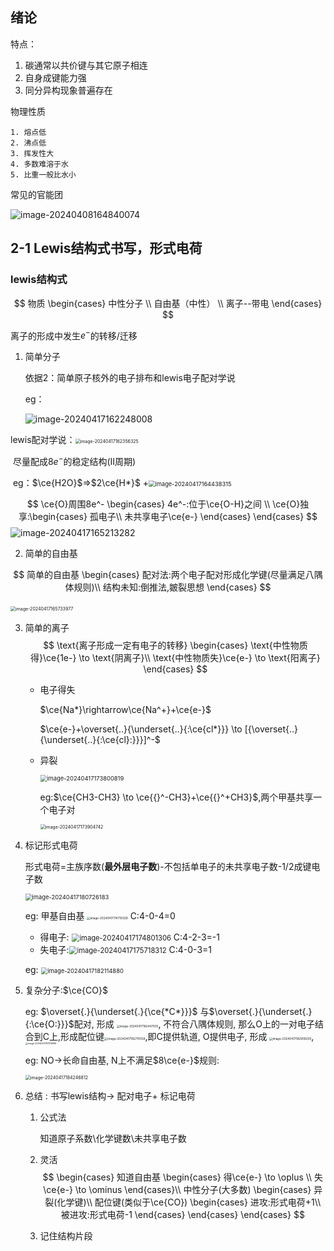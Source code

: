 ##  绪论

特点：

1. 碳通常以共价键与其它原子相连
2. 自身成键能力强
3. 同分异构现象普遍存在

物理性质

 	1. 熔点低
 	2. 沸点低
 	3. 挥发性大
 	4. 多数难溶于水
 	5. 比重一般比水小 
常见的官能团

![image-20240408164840074](.\assets\image-20240408164840074.png)
## 2-1 Lewis结构式书写，形式电荷
### lewis结构式

$$
物质
\begin{cases}
中性分子 \\
自由基（中性） \\
离子--带电
\end{cases}
$$

离子的形成中发生$e^-$的转移/迁移

1. 简单分子

   依据2：简单原子核外的电子排布和lewis电子配对学说

   eg：

   ![image-20240417162248008](chemistry/assets/image-20240417162248008.png)

​	lewis配对学说：<img src="chemistry/assets/image-20240417162356325.png" alt="image-20240417162356325" style="zoom:50%;" />

​	尽量配成$8e^-$的稳定结构(II周期)  

​	eg：$\ce{H2O}$=>$2\ce{H*}$ +<img src="chemistry/assets/image-20240417164438315.png" alt="image-20240417164438315" style="zoom:66%; display: inline;" />


$$
\ce{O}周围8e^-
\begin{cases}
4e^-:位于\ce{O-H}之间 \\
\ce{O}独享:\begin{cases}
孤电子\\
未共享电子\ce{e-}
\end{cases}
\end{cases}
$$
![image-20240417165213282](chemistry/assets/image-20240417165213282.png)

2. 简单的自由基

$$
简单的自由基
\begin{cases}
配对法:两个电子配对形成化学键(尽量满足八隅体规则)\\
结构未知:倒推法,皴裂思想
\end{cases}
$$

​	<img src="chemistry/assets/image-20240417165733977.png" alt="image-20240417165733977" style="zoom:50%;" />

3. 简单的离子
   $$
   \text{离子形成一定有电子的转移}
   \begin{cases}
   \text{中性物质得}\ce{1e-} \to \text{阴离子}\\
   \text{中性物质失}\ce{e-} \to \text{阳离子}
   \end{cases}
   $$

   + 电子得失

     $\ce{Na*}\rightarrow\ce{Na^+}+\ce{e-}$

     $\ce{e-}+\overset{..}{\underset{..}{:\ce{cl*}}} \to [{\overset{..}{\underset{..}{:\ce{cl}:}}}]^-$ 

   + 异裂

     <img src="chemistry/assets/image-20240417173800819.png" alt="image-20240417173800819" style="zoom:67%;" />

     eg:$\ce{CH3-CH3} \to \ce{{}^-CH3}+\ce{{}^+CH3}$,两个甲基共享一个电子对

     <img src="chemistry/assets/image-20240417173904742.png" alt="image-20240417173904742" style="zoom:50%;" />

4. 标记形式电荷

   形式电荷=主族序数(**最外层电子数**)-不包括单电子的未共享电子数-1/2成键电子数

   <img src="chemistry/assets/image-20240417180726183.png" alt="image-20240417180726183" style="zoom:67%;" />

   eg: 甲基自由基 <img src="chemistry/assets/image-20240417174719328.png" alt="image-20240417174719328" style="zoom:33%; display: inline;" /> C:4-0-4=0

   + 得电子: <img src="chemistry/assets/image-20240417174801306.png" alt="image-20240417174801306" style="zoom: 80%; display: inline;" /> C:4-2-3=-1
   + 失电子:<img src="chemistry/assets/image-20240417175718312.png" alt="image-20240417175718312" style="zoom:80%; display: inline;" /> C:4-0-3=1

   eg: <img src="chemistry/assets/image-20240417182114880.png" alt="image-20240417182114880" style="zoom: 67%;" />

5. 复杂分子:$\ce{CO}$

   eg: $\overset{.}{\underset{.}{\ce{*C*}}}$ 与$\overset{.}{\underset{.}{:\ce{O:}}}$配对, 形成   <img src="chemistry/assets/image-20240417182447005.png" alt="image-20240417182447005" style="display: inline; zoom:33%;" />, 不符合八隅体规则, 那么O上的一对电子结合到C上,形成配位键<img src="chemistry/assets/image-20240417182710558.png" alt="image-20240417182710558" style="zoom:33%; display: inline;" />,即C提供轨道, O提供电子, 形成 <img src="chemistry/assets/image-20240417182909259.png" alt="image-20240417182909259" style="zoom:33%; display: inline;" />, <img src="chemistry/assets/image-20240417183112866.png" alt="image-20240417183112866" style="zoom:25%; display: inline;" />

   eg: NO$\to$长命自由基, N上不满足$8\ce{e-}$规则:

   <img src="chemistry/assets/image-20240417184246812.png" alt="image-20240417184246812" style="zoom:50%;" />

6. 总结 : 书写lewis结构$\to$ 配对电子+ 标记电荷

    1. 公式法

       知道原子系数\化学键数\未共享电子数

    2. 灵活
       $$
       \begin{cases}
       知道自由基
       \begin{cases}
       得\ce{e-} \to \oplus \\
       失\ce{e-} \to \ominus
       \end{cases}\\
       中性分子(大多数)
       \begin{cases}
       异裂(化学键)\\
       配位键(类似于\ce{CO})
       \begin{cases}
       进攻:形式电荷+1\\
       被进攻:形式电荷-1
       \end{cases}
       \end{cases}
       \end{cases}
       $$
       

    3. 记住结构片段 

	